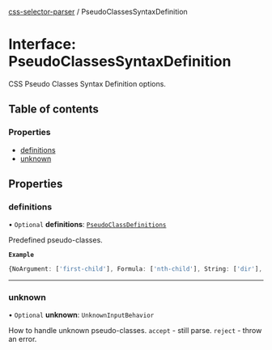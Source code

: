 [css-selector-parser](../README.md) / PseudoClassesSyntaxDefinition

# Interface: PseudoClassesSyntaxDefinition

CSS Pseudo Classes Syntax Definition options.

## Table of contents

### Properties

- [definitions](PseudoClassesSyntaxDefinition.md#definitions)
- [unknown](PseudoClassesSyntaxDefinition.md#unknown)

## Properties

### definitions

• `Optional` **definitions**: [`PseudoClassDefinitions`](../README.md#pseudoclassdefinitions)

Predefined pseudo-classes.

**`Example`**

```ts
{NoArgument: ['first-child'], Formula: ['nth-child'], String: ['dir'], Selector: ['not']}
```

___

### unknown

• `Optional` **unknown**: `UnknownInputBehavior`

How to handle unknown pseudo-classes.
`accept` - still parse.
`reject` - throw an error.

